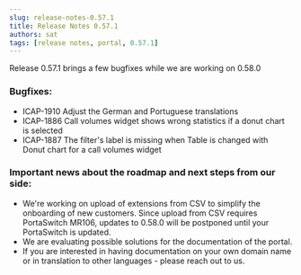 ```yaml
---
slug: release-notes-0.57.1
title: Release Notes 0.57.1
authors: sat
tags: [release notes, portal, 0.57.1]
---
```


Release 0.57.1 brings a few bugfixes while we are working on 0.58.0

### Bugfixes:
- ICAP-1910 Adjust the German and Portuguese translations
- ICAP-1886 Call volumes widget shows wrong statistics if a donut chart is selected
- ICAP-1887 The filter's label is missing when Table is changed with Donut chart for a call volumes widget

<!--truncate-->

### Important news about the roadmap and next steps from our side:
 - We're working on upload of extensions from CSV to simplify the onboarding of new customers. Since upload from CSV requires PortaSwitch MR106, updates to 0.58.0 will be postponed until your PortaSwitch is updated.
 - We are evaluating possible solutions for the documentation of the portal.
 - If you are interested in having documentation on your own domain name or in translation to other languages - please reach out to us.
